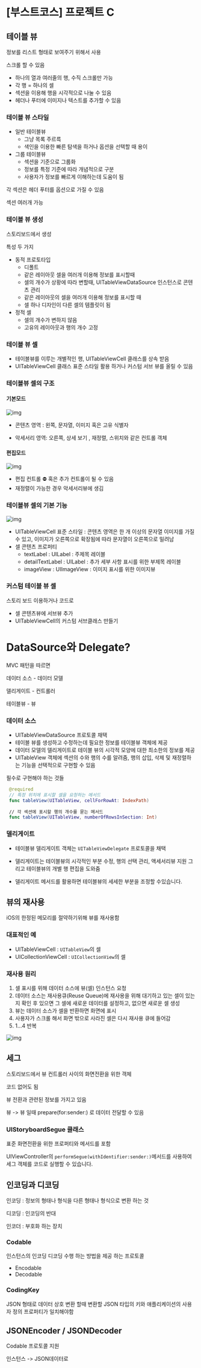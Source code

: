 # [부스트코스] 프로젝트 C

## 테이블 뷰

정보를 리스트 형태로 보여주기 위해서 사용

스크롤 할 수 있음 

- 하나의 열과 여러줄의 행, 수직 스크롤만 가능
- 각 행 = 하나의 셀
- 섹션을 이용해 행을 시각적으로 나눌 수 있음
- 헤더나 푸터에 이미지나 텍스트를 추가할 수 있음



### 테이블 뷰 스타일

- 일반 테이블뷰
  - 그냥 목록 주르륵 
  - 색인을 이용한 빠른 탐색을 하거나 옵션을 선택할 때 용이
- 그룹 테이블뷰
  - 섹션을 기준으로 그룹화 
  - 정보를 특정 기준에 따라 개념적으로 구분
  - 사용자가 정보를 빠르게 이해하는데 도움이 됨

각 섹션은 헤더 푸터를 옵션으로 가질 수 있음

섹션 여러개 가능 



### 테이블 뷰 생성

스토리보드에서 생성

특성 두 가지

- 동적 프로토타입
  - 디폴트
  - 같은 레이아웃 셀을 여러개 이용해 정보를 표시할때
  - 셀의 개수가 상황에 따라 변할때, UITableViewDataSource 인스턴스로 콘텐츠 관리
  - 같은 레이아웃의 셀을 여러개 이용해 정보를 표시할 때 
  - 셀 하나 디자인이 다른 셀의 템플릿이 됨
- 정적 셀
  - 셀의 개수가 변하지 않음
  - 고유의 레이아웃과 행의 개수 고정





### 테이블 뷰 셀

- 테이블뷰를 이루는 개별적인 행, UITableViewCell 클래스를 상속 받음 
- UITableViewCell 클래스 표준 스타일 활용 하거나 커스텀 서브 뷰를 올릴 수 있음 



### 테이블뷰 셀의 구조

#### 기본모드

![img](https://cphinf.pstatic.net/mooc/20180124_159/1516789395704E8O8B_PNG/124_0.png)

- 콘텐츠 영역 : 왼쪽, 문자열, 이미지 혹은 고유 식별자

- 악세서리 영역: 오른쪽, 상세 보기 , 재정렬, 스위치와 같은 컨트롤 객체

#### 편집모드

![img](https://cphinf.pstatic.net/mooc/20180124_221/15167894446142iJ3U_PNG/124_2.png)

- 편집 컨트롤 ⛔️ 혹은 추가 컨트롤이 될 수 있음
- 재정렬이 가능한 경우 악세서리뷰에 생김 



### 테이블뷰 셀의 기본 기능 

![img](https://cphinf.pstatic.net/mooc/20180124_11/1516789493857sxNeq_PNG/124_4.png)

- UITableViewCell 표준 스타일 : 콘텐츠 영역은 한 개 이상의 문자열 이미지를 가질 수 있고, 이미지가 오른쪽으로 확장됨에 따라 문자열이 오른쪽으로 밀려남 
- 셀 콘텐츠 프로퍼티
  - textLabel : UILabel : 주제목 레이블
  - detailTextLabel : UILabel : 추가 세부 사항 표시를 위한 부제목 레이블
  - imageView : UIImageView : 이미지 표시를 위한 이미지뷰 



### 커스텀 테이블 뷰 셀

스토리 보드 이용하거나 코드로 

- 셀 콘텐츠뷰에 서브뷰 추가
- UITableViewCell의 커스텀 서브클래스 만들기





# DataSource와 Delegate?

MVC 패턴을 따르면 

데이터 소스 -  데이터 모델

델리게이트 - 컨트롤러 

테이블뷰 - 뷰 



### 데이터 소스

- UITableViewDataSource 프로토콜 채택
- 테이블 뷰를 생성하고 수정하는데 필요한 정보를 테이블뷰 객체에 제공
- 데이터 모델의 델리게이트로 테이블 뷰의 시각적 모양에 대한 최소한의 정보를 제공
- UITableView 객체에 섹션의 수와 행의 수를 알려줌, 행의 삽입, 삭제 및 재정렬하는 기능을 선택적으로 구현할 수 있음 

필수로 구현해야 하는 것들

```swift
 @required 
 // 특정 위치에 표시할 셀을 요청하는 메서드
 func tableView(UITableView, cellForRowAt: IndexPath) 
 
 // 각 섹션에 표시할 행의 개수를 묻는 메서드
 func tableView(UITableView, numberOfRowsInSection: Int)
```

### 델리게이트

- 테이블뷰 델리게이트 객체는 `UITableViewDelegate` 프로토콜을 채택

- 델리게이트는 테이블뷰의 시각적인 부분 수정, 행의 선택 관리, 액세서리뷰 지원 그리고 테이블뷰의 개별 행 편집을 도와줌

- 델리게이트 메서드를 활용하면 테이블뷰의 세세한 부분을 조정할 수있습니다.





## 뷰의 재사용

iOS의 한정된 메모리를 절약하기위해 뷰를 재사용함 

### 대표적인 예 

- UITableViewCell : `UITableView`의 셀
- UICollectionViewCell : `UICollectionView`의 셀

### 재사용 원리

1. 셀 표시를 위해 데이터 소스에 뷰(셀) 인스턴스 요청
2. 데이터 소스는 재사용큐(Reuse Queue)에 재사용을 위해 대기하고 있는 셀이 있는지 확인 후 있으면 그 셀에  새로운 데이터를 설정하고, 없으면 새로운 셀 생성
3. 뷰는 데이터 소스가 셀을 반환하면 화면에 표시 
4. 사용자가 스크롤 해서 화면 밖으로 사라진 셀은 다시 재사용 큐에 들어감
5. 1...4 반복



![img](https://cphinf.pstatic.net/mooc/20180123_238/1516693254362pGT39_PNG/126_0.png)







## 세그

스토리보드에서 뷰 컨트롤러 사이의 화면전환을 위한 객체

코드 없어도 됨

뷰 전환과 관련된 정보를 가지고 있음

뷰 -> 뷰 일때 prepare(for:sender:) 로 데이터 전달할 수 있음



### UIStoryboardSegue 클래스

 표준 화면전환을 위한 프로퍼티와 메서드를 포함

UIViewController의 `performSegue(withIdentifier:sender:)`메서드를 사용하여 세그 객체를 코드로 실행할 수 있습니다.





## 인코딩과 디코딩

인코딩 : 정보의 형태나 형식을 다른 형태나 형식으로 변환 하는 것 

디코딩 : 인코딩의 반대 

인코더 : 부호화 하는 장치



### Codable

인스턴스의 인코딩 디코딩 수행 하는 방법을 제공 하는 프로토콜

- Encodable
- Decodable



### CodingKey

JSON 형태로 데이터 상호 변환 할때 변환할 JSON 타입의 키와 애플리케이션의 사용자 정의 프로퍼티가 일치해야함



## JSONEncoder / JSONDecoder

Codable 프로토콜 지원 

인스턴스 -> JSON데이터로 

